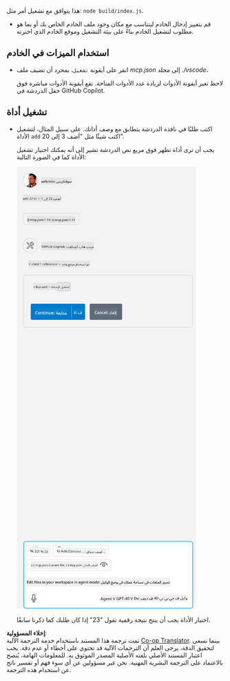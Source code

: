<!--
CO_OP_TRANSLATOR_METADATA:
{
  "original_hash": "5ef8f5821c1a04f7b1fc4f15098ecab8",
  "translation_date": "2025-07-13T19:39:01+00:00",
  "source_file": "03-GettingStarted/04-vscode/solution/README.md",
  "language_code": "ar"
}
-->
هذا يتوافق مع تشغيل أمر مثل: `node build/index.js`.

- قم بتغيير إدخال الخادم ليتناسب مع مكان وجود ملف الخادم الخاص بك أو بما هو مطلوب لتشغيل الخادم بناءً على بيئة التشغيل وموقع الخادم الذي اخترته.

## استخدام الميزات في الخادم

- انقر على أيقونة `تشغيل`، بمجرد أن تضيف ملف *mcp.json* إلى مجلد *./vscode*،

    لاحظ تغير أيقونة الأدوات لزيادة عدد الأدوات المتاحة. تقع أيقونة الأدوات مباشرة فوق حقل الدردشة في GitHub Copilot.

## تشغيل أداة

- اكتب طلبًا في نافذة الدردشة يتطابق مع وصف أداتك. على سبيل المثال، لتشغيل الأداة `add` اكتب شيئًا مثل "أضف 3 إلى 20".

    يجب أن ترى أداة تظهر فوق مربع نص الدردشة تشير إلى أنه يمكنك اختيار تشغيل الأداة كما في الصورة التالية:

    ![VS Code يشير إلى رغبته في تشغيل أداة](../../../../../translated_images/vscode-agent.d5a0e0b897331060518fe3f13907677ef52b879db98c64d68a38338608f3751e.ar.png)

    اختيار الأداة يجب أن ينتج نتيجة رقمية تقول "23" إذا كان طلبك كما ذكرنا سابقًا.

**إخلاء المسؤولية**:  
تمت ترجمة هذا المستند باستخدام خدمة الترجمة الآلية [Co-op Translator](https://github.com/Azure/co-op-translator). بينما نسعى لتحقيق الدقة، يرجى العلم أن الترجمات الآلية قد تحتوي على أخطاء أو عدم دقة. يجب اعتبار المستند الأصلي بلغته الأصلية المصدر الموثوق به. للمعلومات الهامة، يُنصح بالاعتماد على الترجمة البشرية المهنية. نحن غير مسؤولين عن أي سوء فهم أو تفسير ناتج عن استخدام هذه الترجمة.